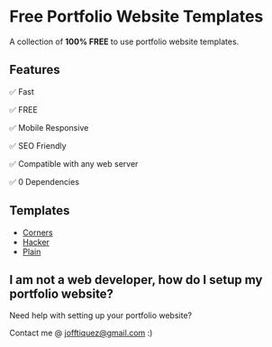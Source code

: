 # Free Portfolio Website Templates

A collection of **100% FREE** to use portfolio website templates.

## Features

✅ Fast

✅ FREE

✅ Mobile Responsive

✅ SEO Friendly

✅ Compatible with any web server

✅ 0 Dependencies

## Templates

- [Corners](https://freefolio-corners.surge.sh)
- [Hacker](https://freefolio-hacker.surge.sh)
- [Plain](https://freefolio-plain.surge.sh)

## I am not a web developer, how do I setup my portfolio website?

Need help with setting up your portfolio website?

Contact me @ jofftiquez@gmail.com :)
